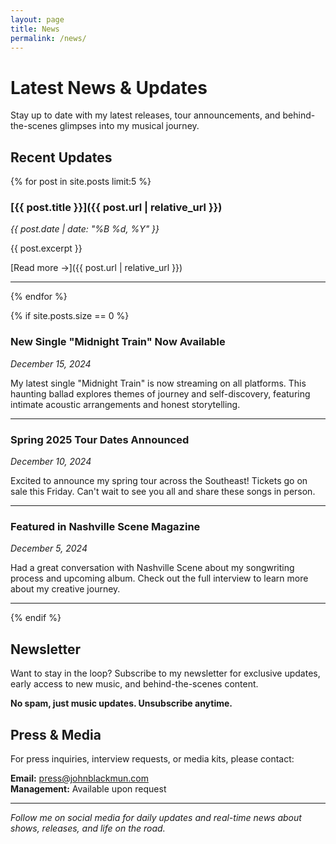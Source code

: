 ```yaml
---
layout: page
title: News
permalink: /news/
---
```


# Latest News & Updates

Stay up to date with my latest releases, tour announcements, and behind-the-scenes glimpses into my musical journey.

## Recent Updates

{% for post in site.posts limit:5 %}
### [{{ post.title }}]({{ post.url | relative_url }})
*{{ post.date | date: "%B %d, %Y" }}*

{{ post.excerpt }}

[Read more →]({{ post.url | relative_url }})

---
{% endfor %}

{% if site.posts.size == 0 %}
### New Single "Midnight Train" Now Available
*December 15, 2024*

My latest single "Midnight Train" is now streaming on all platforms. This haunting ballad explores themes of journey and self-discovery, featuring intimate acoustic arrangements and honest storytelling.

---

### Spring 2025 Tour Dates Announced
*December 10, 2024*

Excited to announce my spring tour across the Southeast! Tickets go on sale this Friday. Can't wait to see you all and share these songs in person.

---

### Featured in Nashville Scene Magazine
*December 5, 2024*

Had a great conversation with Nashville Scene about my songwriting process and upcoming album. Check out the full interview to learn more about my creative journey.

---
{% endif %}

## Newsletter

Want to stay in the loop? Subscribe to my newsletter for exclusive updates, early access to new music, and behind-the-scenes content.

**No spam, just music updates. Unsubscribe anytime.**

## Press & Media

For press inquiries, interview requests, or media kits, please contact:

**Email:** press@johnblackmun.com  
**Management:** Available upon request

---

*Follow me on social media for daily updates and real-time news about shows, releases, and life on the road.*

